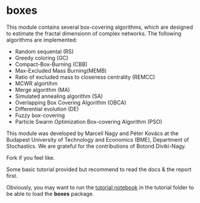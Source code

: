 # boxes
This module contains several box-covering algorithms, which are designed to estimate the fractal dimensionn of complex networks. 
The following algorithms are implemented:
* Random sequental (RS)
* Greedy coloring (GC)
* Compact-Box-Burning (CBB)
* Max-Excluded Mass Burning(MEMB) 
* Ratio of excluded mass to closeness centrality (REMCC)
* MCWR algortihm
* Merge algorithm (MA)
* Simulated annealing algorithm (SA)
* Overlapping Box Covering Algorithm (OBCA)
* Differential evolution (DE)
* Fuzzy box-covering
* Particle Swarm Optimization Box-covering Algorithm (PSO)


This module was developed by Marcell Nagy and Péter Kovács at the Budapest University of Technology and Economics (BME), Department of Stochastics. We are grateful for the contributions of Botond Diviki-Nagy.



Fork if you feel like.

Some basic tutorial provided but recommend to read the docs & the report first.

Obviously, you may want to run the [tutorial notebook](./tutorial/boxing_tutorial.ipynb) in the tutorial folder to be able to load the __boxes__ package.
